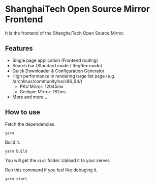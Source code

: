 # ShanghaiTech Open Source Mirror Frontend

It is the frontend of the ShanghaiTech Open Source Mirror.

## Features

- Single page application (Frontend routing)
- Search bar (Standard mode / RegRex mode)
- Quick Downloader & Configuration Generator
- High performance in rendering large list page (e.g. /archlinux/community/os/x86_64/)
  - PKU Mirror: 12045ms
  - Geekpie Mirror: 182ms
- More and more...


## How to use

Fetch the dependencies.

```
yarn
```

Build it.

```
yarn build
```

You will get the `dist` folder. Upload it to your server.

Run this command if you feel like debuging it.

```
yarn start
```